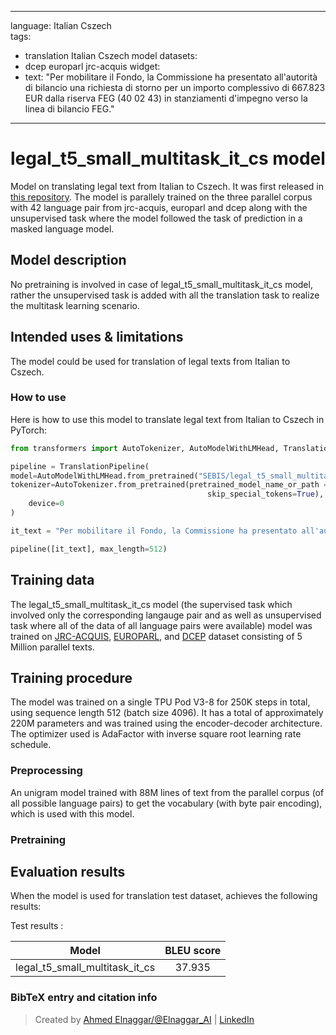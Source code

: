 
---
language: Italian Cszech  
tags:
- translation Italian Cszech  model
datasets:
- dcep europarl jrc-acquis
widget:
- text: "Per mobilitare il Fondo, la Commissione ha presentato all'autorità di bilancio una richiesta di storno per un importo complessivo di 667.823 EUR dalla riserva FEG (40 02 43) in stanziamenti d'impegno verso la linea di bilancio FEG."

---

# legal_t5_small_multitask_it_cs model

Model on translating legal text from Italian to Cszech. It was first released in
[this repository](https://github.com/agemagician/LegalTrans). The model is parallely trained on the three parallel corpus with 42 language pair
from jrc-acquis, europarl and dcep along with the unsupervised task where the model followed the task of prediction in a masked language model.


## Model description

No pretraining is involved in case of legal_t5_small_multitask_it_cs model, rather the unsupervised task is added with all the translation task
to realize the multitask learning scenario.

## Intended uses & limitations

The model could be used for translation of legal texts from Italian to Cszech.

### How to use

Here is how to use this model to translate legal text from Italian to Cszech in PyTorch:

```python
from transformers import AutoTokenizer, AutoModelWithLMHead, TranslationPipeline

pipeline = TranslationPipeline(
model=AutoModelWithLMHead.from_pretrained("SEBIS/legal_t5_small_multitask_it_cs"),
tokenizer=AutoTokenizer.from_pretrained(pretrained_model_name_or_path = "SEBIS/legal_t5_small_multitask_it_cs", do_lower_case=False, 
                                            skip_special_tokens=True),
    device=0
)

it_text = "Per mobilitare il Fondo, la Commissione ha presentato all'autorità di bilancio una richiesta di storno per un importo complessivo di 667.823 EUR dalla riserva FEG (40 02 43) in stanziamenti d'impegno verso la linea di bilancio FEG."

pipeline([it_text], max_length=512)
```

## Training data

The legal_t5_small_multitask_it_cs model (the supervised task which involved only the corresponding langauge pair and as well as unsupervised task where all of the data of all language pairs were available) model was trained on [JRC-ACQUIS](https://wt-public.emm4u.eu/Acquis/index_2.2.html), [EUROPARL](https://www.statmt.org/europarl/), and [DCEP](https://ec.europa.eu/jrc/en/language-technologies/dcep) dataset consisting of 5 Million parallel texts.

## Training procedure

The model was trained on a single TPU Pod V3-8 for 250K steps in total, using sequence length 512 (batch size 4096). It has a total of approximately 220M parameters and was trained using the encoder-decoder architecture. The optimizer used is AdaFactor with inverse square root learning rate schedule.

### Preprocessing

An unigram model trained with 88M lines of text from the parallel corpus (of all possible language pairs) to get the vocabulary (with byte pair encoding), which is used with this model.

### Pretraining


## Evaluation results

When the model is used for translation test dataset, achieves the following results:

Test results :

| Model | BLEU score |
|:-----:|:-----:|
|   legal_t5_small_multitask_it_cs | 37.935|


### BibTeX entry and citation info

> Created by [Ahmed Elnaggar/@Elnaggar_AI](https://twitter.com/Elnaggar_AI) | [LinkedIn](https://www.linkedin.com/in/prof-ahmed-elnaggar/)
